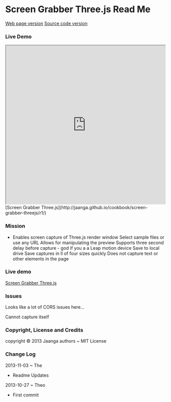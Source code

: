 Screen Grabber Three.js Read Me
==
[Web page version]( http://jaanga.github.io/cookbook/screen-grabber-threejs/ )
[Source code version]( https://github.com/jaanga/cookbook/tree/gh-pages/screen-grabber-threejs )

### Live Demo

<iframe src="http://jaanga.github.io/cookbook/screen-grabber-threejs/r1/index.html" width=100% height=500px class='overview' >
There is an `iframe` here. It is not visible when viewed on github.com/cookbook. To view, please go to jaanga.github.io.
</iframe>
[Screen Grabber Three.js](http://jaanga.github.io/cookbook/screen-grabber-threejs/r1/)

### Mission

* Enables screen capture of Three.js render window
Select sample files or use any URL
Allows for manipulating the preview
Supports three second delay before capture - god if you a a Leap motion device
Save to local drive
Save captures in ll of four sizes quickly
Does not capture text or other elements in the page

### Live demo
[Screen Grabber Three.js](http://jaanga.github.io/cookbook/threejs-screen-grabber/)

### Issues

Looks like a lot of CORS issues here...

Cannot capture itself

### Copyright, License and Credits
copyright &copy; 2013 Jaanga authors ~ MIT License

### Change Log

2013-11-03 ~ The

* Readme Updates


2013-10-27 ~ Theo

* First commit
